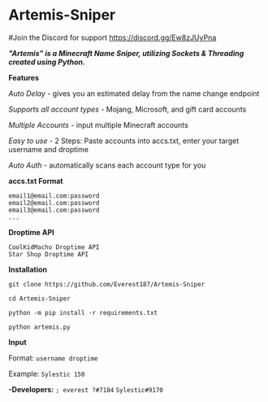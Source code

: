 # Artemis-Sniper

#Join the Discord for support https://discord.gg/Ew8zJUyPna

***"Artemis" is a Minecraft Name Sniper, utilizing Sockets &amp; Threading created using Python.***

**Features**

  *Auto Delay*
      - gives you an estimated delay from the name change endpoint
      
  *Supports all account types*
      - Mojang, Microsoft, and gift card accounts
      
  *Multiple Accounts*
      - input multiple Minecraft accounts
      
  *Easy to use* 
      - 2 Steps: Paste accounts into accs.txt, enter your target username and droptime
      
  *Auto Auth* 
      - automatically scans each account type for you

**accs.txt Format**
```
email1@email.com:password
email2@email.com:password
email3@email.com:password
...
```

**Droptime API**
```
CoolKidMacho Droptime API
Star Shop Droptime API
```

**Installation**

`git clone https://github.com/Everest187/Artemis-Sniper`

`cd Artemis-Sniper`

`python -m pip install -r requirements.txt`

`python artemis.py`

**Input**

Format: `username droptime`

Example: `Sylestic 150`

**-Developers:** `; everest ?#7184` `Sylestic#9170`

